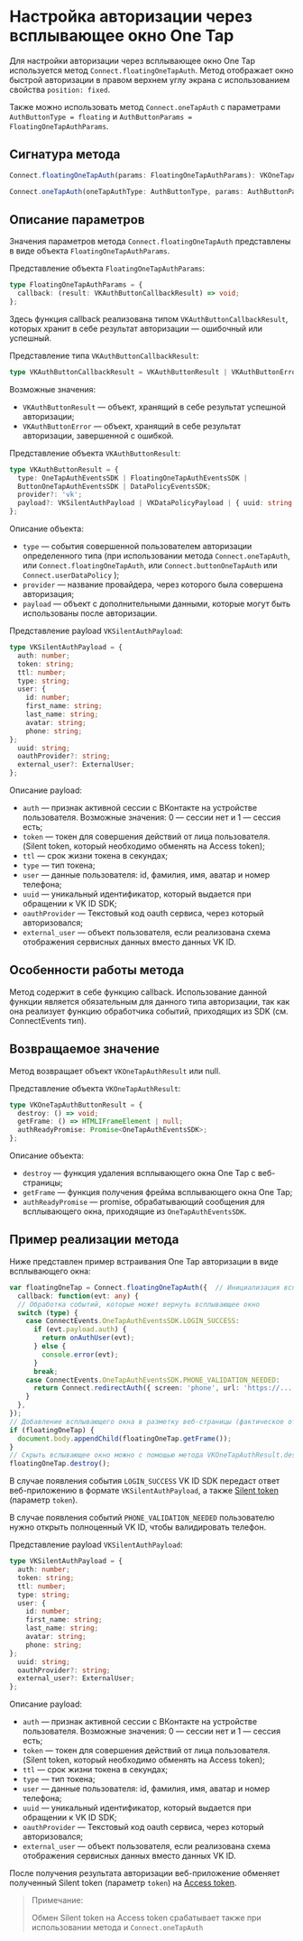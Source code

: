 # Настройка авторизации через всплывающее окно One Tap

Для настройки авторизации через всплывающее окно One Tap используется метод `Connect.floatingOneTapAuth`. Метод отображает окно быстрой авторизации в правом верхнем углу экрана с использованием свойства `position: fixed`.

Также можно использовать метод `Connect.oneTapAuth` с параметрами `AuthButtonType = floating` и `AuthButtonParams = FloatingOneTapAuthParams`.

## Сигнатура метода

```typescript
Connect.floatingOneTapAuth(params: FloatingOneTapAuthParams): VKOneTapAuthResult | null;

Connect.oneTapAuth(oneTapAuthType: AuthButtonType, params: AuthButtonParams): VKOneTapAuthResult | null;
```

## Описание параметров

Значения параметров метода `Connect.floatingOneTapAuth` представлены в виде объекта `FloatingOneTapAuthParams`.

Представление объекта `FloatingOneTapAuthParams`:

  ```typescript
  type FloatingOneTapAuthParams = {
    callback: (result: VKAuthButtonCallbackResult) => void;
  };
  ```

Здесь функция callback реализована типом `VKAuthButtonCallbackResult`, которых хранит в себе результат авторизации — ошибочный или успешный.

Представление типа `VKAuthButtonCallbackResult`:

  ```typescript
  type VKAuthButtonCallbackResult = VKAuthButtonResult | VKAuthButtonError;
  ```

Возможные значения:

  - `VKAuthButtonResult` — объект, хранящий в себе результат успешной авторизации;
  - `VKAuthButtonError` — объект, хранящий в себе результат авторизации, завершенной с ошибкой.

Представление объекта `VKAuthButtonResult`:

  ```typescript
  type VKAuthButtonResult = {
    type: OneTapAuthEventsSDK | FloatingOneTapAuthEventsSDK |
    ButtonOneTapAuthEventsSDK | DataPolicyEventsSDK;
    provider?: 'vk';
    payload?: VKSilentAuthPayload | VKDataPolicyPayload | { uuid: string };
  };
  ```

Описание объекта:

  - `type` — события совершенной пользователем авторизации определенного типа (при использовании метода `Connect.oneTapAuth`, или `Connect.floatingOneTapAuth`, или `Connect.buttonOneTapAuth` или `Connect.userDataPolicy` );
  - `provider` — название провайдера, через которого была совершена авторизация;
  - `payload` — объект с дополнительными данными, которые могут быть использованы после авторизации.

Представление payload `VKSilentAuthPayload`:

  ```typescript
  type VKSilentAuthPayload = {
    auth: number;
    token: string;
    ttl: number;
    type: string;
    user: {
      id: number;
      first_name: string;
      last_name: string;
      avatar: string;
      phone: string;
  };
    uuid: string; 
    oauthProvider?: string; 
    external_user?: ExternalUser;
  };
  ```

Описание payload:

  - `auth` — признак активной сессии с ВКонтакте на устройстве пользователя. Возможные значения: 0 — сессии нет и 1 — сессия есть;
  - `token` — токен для совершения действий от лица пользователя. (Silent token, который необходимо обменять на Access token);
  - `ttl` — срок жизни токена в секундах;
  - `type` — тип токена;
  - `user` — данные пользователя: id, фамилия, имя, аватар и номер телефона;
  - `uuid` — уникальный идентификатор, который выдается при обращении к VK ID SDK;
  - `oauthProvider` — Текстовый код oauth сервиса, через который авторизовался;
  - `external_user` — объект пользователя, если реализована схема отображения сервисных данных вместо данных VK ID.

## Особенности работы метода

Метод содержит в себе функцию callback. Использование данной функции является обязательным для данного типа авторизации, так как она реализует функцию обработчика событий, приходящих из SDK (см. ConnectEvents тип).

## Возвращаемое значение

Метод возвращает объект `VKOneTapAuthResult` или null.

Представление объекта `VKOneTapAuthResult`:

  ```typescript
  type VKOneTapAuthButtonResult = { 
    destroy: () => void;
    getFrame: () => HTMLIFrameElement | null; 
    authReadyPromise: Promise<OneTapAuthEventsSDK>;
  };
  ```

Описание объекта:

  - `destroy` — функция удаления всплывающего окна One Tap с веб-страницы;
  - `getFrame` — функция получения фрейма всплывающего окна One Tap;
  - `authReadyPromise` — promise, обрабатывающий сообщения для всплывающего окна, приходящие из `OneTapAuthEventsSDK`.

## Пример реализации метода

Ниже представлен пример встраивания One Tap авторизации в виде всплывающего окна:

  ```typescript
  var floatingOneTap = Connect.floatingOneTapAuth({  // Инициализация всплывающего окна One Tap
    callback: function(evt: any) {
    // Обработка событий, которые может вернуть всплывающее окно
    switch (type) {
      case ConnectEvents.OneTapAuthEventsSDK.LOGIN_SUCCESS:
        if (evt.payload.auth) {
          return onAuthUser(evt);
        } else {
          console.error(evt);
        }
        break;
      case ConnectEvents.OneTapAuthEventsSDK.PHONE_VALIDATION_NEEDED:
        return Connect.redirectAuth({ screen: 'phone', url: 'https://...'}) 
      }
    },
  });
  // Добавление всплывающего окна в разметку веб-страницы (фактическое отображение всплывающего окна)
  if (floatingOneTap) {
    document.body.appendChild(floatingOneTap.getFrame());
  }
  // Скрыть вслывающее окно можно с помощью метода VKOneTapAuthResult.destroy 
  floatingOneTap.destroy();
  ```

В случае появления события `LOGIN_SUCCESS` VK ID SDK передаст ответ веб-приложению в формате `VKSilentAuthPayload`, а также [Silent token](https://id.vk.com/business/go/docs/vkid/1.60.0/tokens/silent-token) (параметр `token`).

В случае появления событий `PHONE_VALIDATION_NEEDED`  пользователю нужно открыть полноценный VK ID, чтобы валидировать телефон.
  
Представление payload `VKSilentAuthPayload`:

  ```typescript
  type VKSilentAuthPayload = {
    auth: number;
    token: string;
    ttl: number;
    type: string;
    user: {
      id: number;
      first_name: string;
      last_name: string;
      avatar: string;
      phone: string;
  };
    uuid: string; 
    oauthProvider?: string; 
    external_user?: ExternalUser;
  };
  ```

Описание payload:

  - `auth` — признак активной сессии с ВКонтакте на устройстве пользователя. Возможные значения: 0 — сессии нет и 1 — сессия есть;
  - `token` — токен для совершения действий от лица пользователя. (Silent token, который необходимо обменять на Access token);
  - `ttl` — срок жизни токена в секундах;
  - `type` — тип токена;
  - `user` — данные пользователя: id, фамилия, имя, аватар и номер телефона;
  - `uuid` — уникальный идентификатор, который выдается при обращении к VK ID SDK;
  - `oauthProvider` — Текстовый код oauth сервиса, через который авторизовался;
  - `external_user` — объект пользователя, если реализована схема отображения сервисных данных вместо данных VK ID.

После получения результата авторизации веб-приложение обменяет полученный Silent token (параметр `token`) на [Access token](https://id.vk.com/business/go/docs/vkid/1.60.0/tokens/access-token).

  >Примечание:
  >
  >Обмен Silent token на Access token срабатывает также при использовании метода и `Connect.oneTapAuth`
